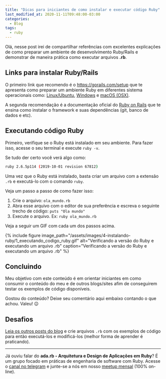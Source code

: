 ```yaml
---
title: "Dicas para iniciantes de como instalar e executar código Ruby"
last_modified_at: 2020-11-11T09:48:00-03:00
categories:
  - Blog
tags:
  - ruby
---
```


Olá, nesse post irei de compartilhar referências com excelentes explicações de como preparar um ambiente de desenvolvimento Ruby/Rails e demonstrar de maneira prática como executar arquivos **.rb**.

## Links para instalar Ruby/Rails

O primeiro link que recomendo é o <a href="https://gorails.com/setup" target="_blank">https://gorails.com/setup</a> que te apresenta como preparar um ambiente Ruby em diferentes sistema operacionais como: <a href="https://gorails.com/setup/ubuntu" target="_blank">Linux/Ubuntu</a>, <a href="https://gorails.com/setup/windows" target="_blank">Windows</a> e <a href="https://gorails.com/setup/osx" target="_blank">macOS (OSX)</a>.

A segunda recomendação é a documentação oficial do <a href="https://guides.rubyonrails.org/development_dependencies_install.html" target="_blank">Ruby on Rails</a> que te ensina como instalar o framework e suas dependências (git, banco de dados e etc).

## Executando código Ruby

Primeiro, verifique se o Ruby está instalado em seu ambiente. Para fazer isso, acesse o seu terminal e execute `ruby -v`.

Se tudo der certo você verá algo como:
```sh
ruby 2.6.5p114 (2019-10-01 revision 67812)
```

Uma vez que o Ruby está instalado, basta criar um arquivo com a extensão `.rb` e executá-lo com o comando `ruby`.

Veja um passo a passo de como fazer isso:
1. Crie o arquivo: `ola_mundo.rb`
2. Abra esse arquivo com o editor de sua preferência e escreva o seguinte trecho de código: `puts "Ola mundo"`
3. Execute o arquivo. Ex: `ruby ola_mundo.rb`

Veja a seguir um GIF com cada um dos passos acima.

{% include figure image_path="/assets/images/4-instalando-ruby/1_executando_codigo_ruby.gif" alt="Verificando a versão do Ruby e executando um arquivo .rb" caption="Verificando a versão do Ruby e executando um arquivo .rb" %}

## Concluindo

Meu objetivo com este conteúdo é em orientar iniciantes em como consumir o conteúdo do meu e de outros blogs/sites afim de conseguirem testar os exemplos de código disponíveis.

Gostou do conteúdo? Deixe seu comentário aqui embaixo contando o que achou. Valeu! 😉

## Desafios

<a href="pt-BR/posts/" target="_blank">Leia os outros posts do blog</a> e crie arquivos `.rb` com os exemplos de código para então executá-los e modificá-los (melhor forma de aprender é praticando).

---

Já ouviu falar do **ada.rb - Arquitetura e Design de Aplicações em Ruby**? É um grupo focado em práticas de engenharia de software com Ruby. Acesse o <a href="https://t.me/ruby_arch_design_br" target="_blank">canal no telegram</a> e junte-se a nós em nosso <a href="https://www.meetup.com/pt-BR/design-e-arquitetura-de-aplicacoes-ruby/events/" target="_blank">meetup mensal</a> (100% on-line).
